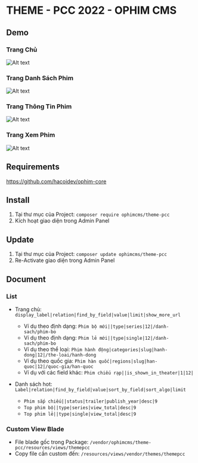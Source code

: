 # THEME - PCC 2022 - OPHIM CMS

## Demo
### Trang Chủ
![Alt text](https://i.ibb.co/rmm3qdM/PCC-INDEX.png "Home Page")

### Trang Danh Sách Phim
![Alt text](https://i.ibb.co/X5cjQQt/PCC-CATALOG.png "Catalog Page")

### Trang Thông Tin Phim
![Alt text](https://i.ibb.co/rfP5Rn7/PCC-SINGLE.png "Single Page")

### Trang Xem Phim
![Alt text](https://i.ibb.co/mCB8c5X/PCC-EPISODE.png "Episode Page")

## Requirements
https://github.com/hacoidev/ophim-core

## Install
1. Tại thư mục của Project: `composer require ophimcms/theme-pcc`
2. Kích hoạt giao diện trong Admin Panel

## Update
1. Tại thư mục của Project: `composer update ophimcms/theme-pcc`
2. Re-Activate giao diện trong Admin Panel

## Document
### List
- Trang chủ: `display_label|relation|find_by_field|value|limit|show_more_url`
    + Ví dụ theo định dạng: `Phim bộ mới||type|series|12|/danh-sach/phim-bo`
    + Ví dụ theo định dạng: `Phim lẻ mới||type|single|12|/danh-sach/phim-bo`
    + Ví dụ theo thể loại: `Phim hành động|categories|slug|hanh-dong|12|/the-loai/hanh-dong`
    + Ví dụ theo quốc gia: `Phim hàn quốc|regions|slug|han-quoc|12|/quoc-gia/han-quoc`
    + Ví dụ với các field khác: `Phim chiếu rạp||is_shown_in_theater|1|12|`

- Danh sách hot:  `Label|relation|find_by_field|value|sort_by_field|sort_algo|limit`
    + `Phim sắp chiếu||status|trailer|publish_year|desc|9`
    + `Top phim bộ||type|series|view_total|desc|9`
    + `Top phim lẻ||type|single|view_total|desc|9`

### Custom View Blade
- File blade gốc trong Package: `/vendor/ophimcms/theme-pcc/resources/views/themepcc`
- Copy file cần custom đến: `/resources/views/vendor/themes/themepcc`

